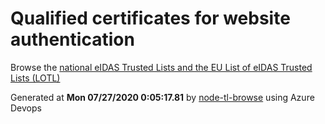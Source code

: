 # Qualified certificates for website authentication 
 Browse the [national eIDAS Trusted Lists and the EU List of eIDAS Trusted Lists (LOTL)](https://webgate.ec.europa.eu/tl-browser/#/) 
 
 
Generated at **Mon 07/27/2020  0:05:17.81** by [node-tl-browse](https://github.com/ymedlop/node-tl-browser) using Azure Devops 
